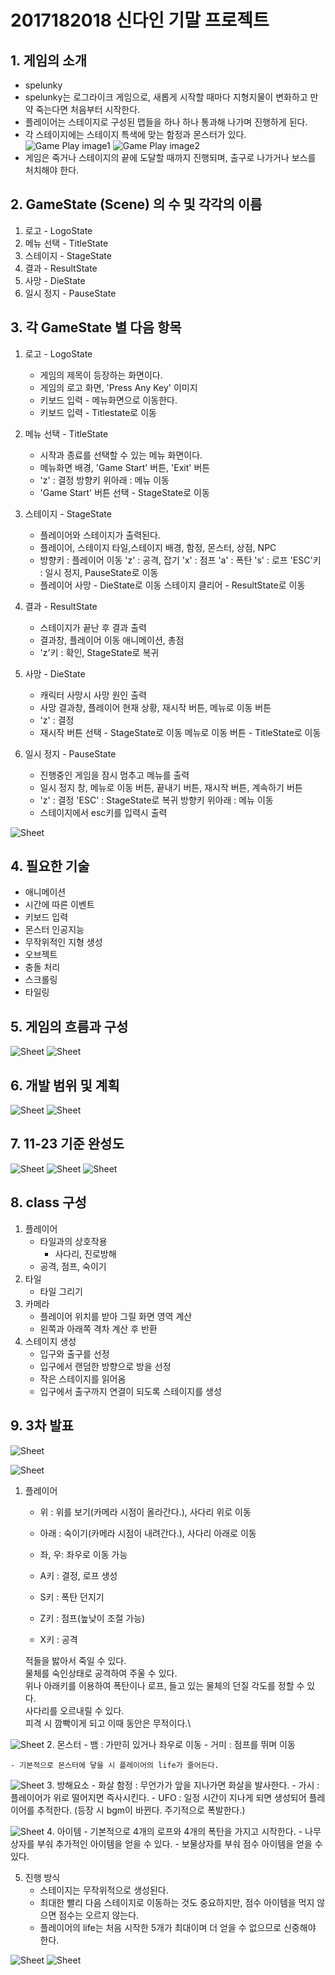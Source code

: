 # 2017182018 신다인 기말 프로젝트

## 1. 게임의 소개
 - spelunky
 - spelunky는 로그라이크 게임으로, 새롭게 시작할 때마다 지형지물이 변화하고 만약 죽는다면 처음부터 시작한다.
 - 플레이어는 스테이지로 구성된 맵들을 하나 하나 통과해 나가며 진행하게 된다.
 - 각 스테이지에는 스테이지 특색에 맞는 함정과 몬스터가 있다.
![Game Play image1](https://steamcdn-a.akamaihd.net/steam/apps/239350/ss_8fb56a4fb17d6c777c12952d6642652b063b5528.1920x1080.jpg)
![Game Play image2](https://steamcdn-a.akamaihd.net/steam/apps/239350/ss_b2d531be63261ac6627511b8a0ea7fe1c2ddb8b6.1920x1080.jpg)
 - 게임은 죽거나 스테이지의 끝에 도달할 때까지 진행되며, 출구로 나가거나 보스를 처치해야 한다.

## 2. GameState (Scene) 의 수 및 각각의 이름
 1. 로고 - LogoState
 2. 메뉴 선택 - TitleState
 3. 스테이지 - StageState
 4. 결과 - ResultState
 5. 사망 - DieState
 6. 일시 정지 - PauseState

## 3. 각 GameState 별 다음 항목
 1. 로고 - LogoState
 	- 게임의 제목이 등장하는 화면이다.
 	- 게임의 로고 화면, 'Press Any Key' 이미지
 	- 키보드 입력 - 메뉴화면으로 이동한다.
 	- 키보드 입력 - Titlestate로 이동

 2. 메뉴 선택 - TitleState
  	- 시작과 종료를 선택할 수 있는 메뉴 화면이다.
  	- 메뉴화면 배경, 'Game Start' 버튼, 'Exit' 버튼
  	- 'z' : 결정
  	  방향키 위아래 : 메뉴 이동 
  	- 'Game Start' 버튼 선택 - StageState로 이동

 3. 스테이지 - StageState
 	- 플레이어와 스테이지가 출력된다.
 	- 플레이어, 스테이지 타일,스테이지 배경, 함정, 몬스터, 상점, NPC
 	- 방향키 : 플레이어 이동
 	  'z' : 공격, 잡기
 	  'x' : 점프
 	  'a' : 폭탄
 	  's' : 로프
 	  'ESC'키 : 일시 정지, PauseState로 이동
 	- 플레이어 사망 - DieState로 이동 
 	  스테이지 클리어 - ResultState로 이동

 4. 결과 - ResultState
 	- 스테이지가 끝난 후 결과 출력
 	- 결과창, 플레이어 이동 애니메이션, 총점
 	- 'z'키 : 확인, StageState로 복귀
 5. 사망 - DieState
 	- 캐릭터 사망시 사망 원인 출력 
 	- 사망 결과창, 플레이어 현재 상황, 재시작 버튼, 메뉴로 이동 버튼
 	- 'z' : 결정
 	- 재시작 버튼 선택 - StageState로 이동 
 	  메뉴로 이동 버튼 - TitleState로 이동
 6. 일시 정지 - PauseState
 	- 진행중인 게임을 잠시 멈추고 메뉴를 출력
 	- 일시 정지 창, 메뉴로 이동 버튼, 끝내기 버튼, 재시작 버튼, 계속하기 버튼
 	- 'z' : 결정
 	  'ESC' : StageState로 복귀
  	  방향키 위아래 : 메뉴 이동 
 	- 스테이지에서 esc키를 입력시 출력

![Sheet](/img/State.png)

## 4. 필요한 기술
- 애니메이션
- 시간에 따른 이벤트
- 키보드 입력
- 몬스터 인공지능
- 무작위적인 지형 생성
- 오브젝트
- 충돌 처리
- 스크롤링
- 타일링

## 5. 게임의 흐름과 구성
![Sheet](/img/Main.PNG)
![Sheet](/img/GameProgress.PNG)

## 6. 개발 범위 및 계획
![Sheet](/img/Width.PNG)
![Sheet](/img/Plan.PNG)

## 7. 11-23 기준 완성도
![Sheet](/img/11_23.PNG)
![Sheet](/img/capture.PNG)
![Sheet](/img/boom_capture.PNG)

## 8. class 구성
 1. 플레이어
 	- 타일과의 상호작용
 		- 사다리, 진로방해
 	- 공격, 점프, 숙이기
 2. 타일
	- 타일 그리기 
 3. 카메라
	- 플레이어 위치를 받아 그릴 화면 영역 계산
	- 왼쪽과 아래쪽 격차 계산 후 반환
 4. 스테이지 생성
	- 입구와 출구를 선정
	- 입구에서 랜덤한 방향으로 방을 선정
	- 작은 스테이지를 읽어옴
	- 입구에서 출구까지 연결이 되도록 스테이지를 생성

## 9. 3차 발표
![Sheet](/img/구현범위.PNG)

![Sheet](/img/플레이어.PNG)
 1. 플레이어
	- 위 : 위를 보기(카메라 시점이 올라간다.), 사다리 위로 이동
	- 아래 : 숙이기(카메라 시점이 내려간다.), 사다리 아래로 이동
	- 좌, 우: 좌우로 이동 가능

	- A키 : 결정, 로프 생성
	- S키 : 폭탄 던지기
	- Z키 : 점프(높낮이 조절 가능)
	- X키 : 공격

	적들을 밣아서 죽일 수 있다.\
	물체를 숙인상태로 공격하여 주울 수 있다.\
	위나 아래키를 이용하여 폭탄이나 로프, 들고 있는 물체의 던질 각도를 정할 수 있다.\
	사다리를 오르내릴 수 있다.\
	피격 시 깜빡이게 되고 이때 동안은 무적이다.\

![Sheet](/img/몬스터.PNG)
 2. 몬스터 
	- 뱀 : 가만히 있거나 좌우로 이동
	- 거미 : 점프를 뛰며 이동

	- 기본적으로 몬스터에 닿을 시 플레이어의 life가 줄어든다.

![Sheet](/img/방해요소.PNG)
 3. 방해요소
 	- 화살 함정 : 무언가가 앞을 지나가면 화살을 발사한다.
 	- 가시 : 플레이어가 위로 떨어지면 즉사시킨다.
 	- UFO : 일정 시간이 지나게 되면 생성되어 플레이어를 추적한다.
 	  (등장 시 bgm이 바뀐다. 주기적으로 폭발한다.)

![Sheet](/img/아이템.PNG)
 4. 아이템 
 	- 기본적으로 4개의 로프와 4개의 폭탄을 가지고 시작한다.
 	- 나무상자를 부숴 추가적인 아이템을 얻을 수 있다.
 	- 보물상자를 부숴 점수 아이템을 얻을 수 있다.

 5. 진행 방식
 	- 스테이지는 무작위적으로 생성된다.
 	- 최대한 빨리 다음 스테이지로 이동하는 것도 중요하지만, 점수 아이템을 먹지 않으면 점수는 오르지 않는다.
 	- 플레이어의 life는 처음 시작한 5개가 최대이며 더 얻을 수 없으므로 신중해야 한다.

![Sheet](/img/최종커밋횟수.PNG)
![Sheet](/img/인터뷰.PNG)
